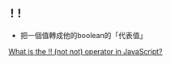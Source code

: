 # `!!`
- 把一個值轉成他的boolean的「代表值」

[What is the !! (not not) operator in JavaScript?](https://stackoverflow.com/questions/784929/what-is-the-not-not-operator-in-javascript)

